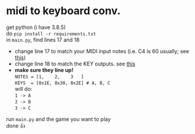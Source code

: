 # midi to keyboard conv.
get python (i have 3.8.5)  
do `pip install -r requirements.txt`  
in `main.py`, find lines 17 and 18
- change line 17 to match your MIDI input notes (i.e. C4 is 60 usually; see [this](https://www.inspiredacoustics.com/en/MIDI_note_numbers_and_center_frequencies))
- change line 18 to match the KEY outputs. see [this](http://www.flint.jp/misc/?q=dik&lang=en)
- __make sure they line up!__  
`NOTES = [1,    2,    3   ]`  
`KEYS  = [0x1E, 0x30, 0x2E] # A, B, C`  
will do:  
`1 -> A`  
`2 -> B`  
`3 -> C`

run `main.py` and the game you want to play  
done 👍